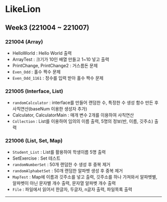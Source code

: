 # LikeLion
## Week3 (221004 ~ 221007)
### 221004 (Array)
- HelloWorld : Hello World 출력
- ArrayTest : 크기가 10인 배열 만들고 1~10 넣고 출력
- PrintChange, PrintChange2 : 거스름돈 문제
- `Even_Odd` : 홀수 짝수 문제
- `Even_Odd_1161` : 정수를 입력 받아 홀수 짝수 문제

### 221005 (Interface, List)
- `randomCalculator` : interface를 만들어 랜덤한 수, 특정한 수 생성 함수 만든 후 사칙연산(baseNum 이용한 생성자 추가)
- Calculator, CalculatorMain : 매개 변수 2개를 이용하여 사칙연산
- `Collection` : List를 이용하여 임의의 이름 출력, 5명의 정보(반, 이름, 깃주소) 출력

### 221006 (List, Set, Map)
- `Student_List` : List를 활용하여 학생이름 5명 출력
- SetExercise : Set 테스트
- `randomNumberSet` : 50개 랜덤한 수 생성 후 중복 제거
- `randomAlphabetSet` : 50개 랜덤한 알파벳 생성 후 중복 제거
- `MapTest` : Map에 이름과 깃주소를 넣고 출력, 깃주소를 하나 가져와서 알파벳별, 알파벳이 아닌 문자별 개수 출력, 문자열 알파벳 개수 출력
- `File` : 파일에서 읽어서 한글자, 두글자, n글자 출력, 파일목록 출력

---
